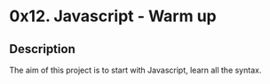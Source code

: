 # 0x12. Javascript - Warm up

## Description
The aim of this project is to start with Javascript, learn all the syntax.
